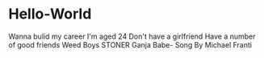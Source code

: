 # Hello-World
Wanna bulid my career
I'm aged 24
Don't have a girlfriend
Have a number of good friends
Weed Boys
STONER
Ganja Babe- Song By Michael Franti
